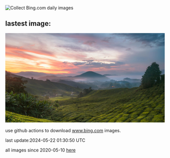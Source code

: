 ![Collect Bing.com daily images](https://github.com/counter2015/bing-daily-images/workflows/Collect%20Bing.com%20daily%20images/badge.svg)
## lastest image:
![](images/MalaysiaTea.jpg)

use github actions to download www.bing.com images.

last update:2024-05-22 01:30:50 UTC

all images since 2020-05-10 [here](https://github.com/counter2015/bing-daily-images/tree/master/images) 
